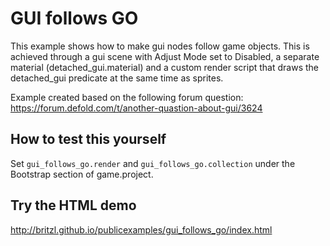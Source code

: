 # GUI follows GO
This example shows how to make gui nodes follow game objects. This is achieved through a gui scene with Adjust Mode set to Disabled, a separate material (detached_gui.material) and a custom render script that draws the detached_gui predicate at the same time as sprites.

Example created based on the following forum question: https://forum.defold.com/t/another-quastion-about-gui/3624

## How to test this yourself
Set `gui_follows_go.render` and `gui_follows_go.collection` under the Bootstrap section of game.project.

## Try the HTML demo
http://britzl.github.io/publicexamples/gui_follows_go/index.html